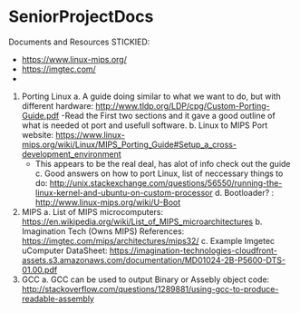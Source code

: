 # SeniorProjectDocs
Documents and Resources 
STICKIED:
  - https://www.linux-mips.org/
  - https://imgtec.com/
  - 

1. Porting Linux
  a. A guide doing similar to what we want to do, but with different hardware:    http://www.tldp.org/LDP/cpg/Custom-Porting-Guide.pdf 
    -Read the First two sections and it gave a good outline of what is needed ot port and usefull software.
  b. Linux to MIPS Port website: https://www.linux-mips.org/wiki/Linux/MIPS_Porting_Guide#Setup_a_cross-development_environment
    - This appears to be the real deal, has alot of info check out the guide
  c. Good answers on how to port Linux, list of neccessary things to do: http://unix.stackexchange.com/questions/56550/running-the-linux-kernel-and-ubuntu-on-custom-processor
  d. Bootloader? : http://www.linux-mips.org/wiki/U-Boot 
2. MIPS
  a. List of MIPS microcomputers: https://en.wikipedia.org/wiki/List_of_MIPS_microarchitectures 
  b. Imagination Tech (Owns MIPS) References: https://imgtec.com/mips/architectures/mips32/ 
  c. Example Imgetec uComputer DataSheet: https://imagination-technologies-cloudfront-assets.s3.amazonaws.com/documentation/MD01024-2B-P5600-DTS-01.00.pdf
3. GCC
  a. GCC can be used to output Binary or Assebly object code: http://stackoverflow.com/questions/1289881/using-gcc-to-produce-readable-assembly 

